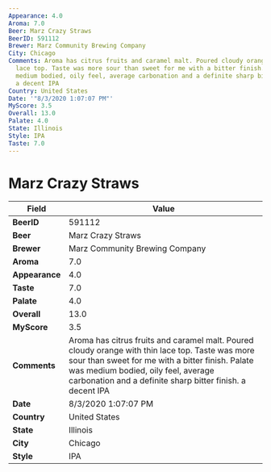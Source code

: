 ```yaml
---
Appearance: 4.0
Aroma: 7.0
Beer: Marz Crazy Straws
BeerID: 591112
Brewer: Marz Community Brewing Company
City: Chicago
Comments: Aroma has citrus fruits and caramel malt. Poured cloudy orange with thin
  lace top. Taste was more sour than sweet for me with a bitter finish. Palate was
  medium bodied, oily feel, average carbonation and a definite sharp bitter finish.
  a decent IPA
Country: United States
Date: '"8/3/2020 1:07:07 PM"'
MyScore: 3.5
Overall: 13.0
Palate: 4.0
State: Illinois
Style: IPA
Taste: 7.0
---
```


# Marz Crazy Straws

| Field         | Value |
|---------------|-------|
| **BeerID** | 591112 |
| **Beer** | Marz Crazy Straws |
| **Brewer** | Marz Community Brewing Company |
| **Aroma** | 7.0 |
| **Appearance** | 4.0 |
| **Taste** | 7.0 |
| **Palate** | 4.0 |
| **Overall** | 13.0 |
| **MyScore** | 3.5 |
| **Comments** | Aroma has citrus fruits and caramel malt. Poured cloudy orange with thin lace top. Taste was more sour than sweet for me with a bitter finish. Palate was medium bodied, oily feel, average carbonation and a definite sharp bitter finish. a decent IPA |
| **Date** | 8/3/2020 1:07:07 PM |
| **Country** | United States |
| **State** | Illinois |
| **City** | Chicago |
| **Style** | IPA |
